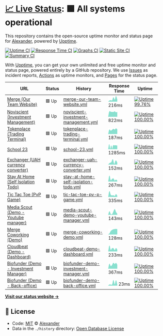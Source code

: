 # [📈 Live Status](https://a1exalexander.github.io/upptime): <!--live status--> **🟩 All systems operational**

This repository contains the open-source uptime monitor and status page for [Alexander](https://a1exalexander.github.io), powered by [Upptime](https://github.com/upptime/upptime).

[![Uptime CI](https://github.com/koj-co/upptime/workflows/Uptime%20CI/badge.svg)](https://github.com/koj-co/upptime/actions?query=workflow%3A%22Uptime+CI%22)
[![Response Time CI](https://github.com/koj-co/upptime/workflows/Response%20Time%20CI/badge.svg)](https://github.com/koj-co/upptime/actions?query=workflow%3A%22Response+Time+CI%22)
[![Graphs CI](https://github.com/koj-co/upptime/workflows/Graphs%20CI/badge.svg)](https://github.com/koj-co/upptime/actions?query=workflow%3A%22Graphs+CI%22)
[![Static Site CI](https://github.com/koj-co/upptime/workflows/Static%20Site%20CI/badge.svg)](https://github.com/koj-co/upptime/actions?query=workflow%3A%22Static+Site+CI%22)
[![Summary CI](https://github.com/koj-co/upptime/workflows/Summary%20CI/badge.svg)](https://github.com/koj-co/upptime/actions?query=workflow%3A%22Summary+CI%22)

With [Upptime](https://upptime.js.org), you can get your own unlimited and free uptime monitor and status page, powered entirely by a GitHub repository. We use [Issues](https://github.com/a1exalexander/upptime/issues) as incident reports, [Actions](https://github.com/a1exalexander/upptime/actions) as uptime monitors, and [Pages](https://a1exalexander.github.io/upptime) for the status page.

<!--start: status pages-->
<!-- This summary is generated by Upptime (https://github.com/upptime/upptime) -->
<!-- Do not edit this manually, your changes will be overwritten -->

| URL                                                                               | Status | History                                                                                                                                        | Response Time                                                                                          | Uptime                                                                                                                                                                                                                                                                         |
| --------------------------------------------------------------------------------- | ------ | ---------------------------------------------------------------------------------------------------------------------------------------------- | ------------------------------------------------------------------------------------------------------ | ------------------------------------------------------------------------------------------------------------------------------------------------------------------------------------------------------------------------------------------------------------------------------ |
| [Merge (Our Team Website)](https://www.merge.rocks/)                              | 🟩 Up  | [merge-our-team-website.yml](https://github.com/a1exalexander/upptime/commits/master/history/merge-our-team-website.yml)                       | <img alt="Response time graph" src="./graphs/merge-our-team-website.png" height="20"> 216ms            | [![Uptime 99.76%](https://img.shields.io/endpoint?url=https%3A%2F%2Fraw.githubusercontent.com%2Fa1exalexander%2Fupptime%2Fmaster%2Fapi%2Fmerge-our-team-website%2Fuptime.json)](https://a1exalexander.github.io/upptime/history/merge-our-team-website)                        |
| [Noviscient (Investment Management)](https://portal.noviscient.com/)              | 🟩 Up  | [noviscient-investment-management.yml](https://github.com/a1exalexander/upptime/commits/master/history/noviscient-investment-management.yml)   | <img alt="Response time graph" src="./graphs/noviscient-investment-management.png" height="20"> 822ms  | [![Uptime 100.00%](https://img.shields.io/endpoint?url=https%3A%2F%2Fraw.githubusercontent.com%2Fa1exalexander%2Fupptime%2Fmaster%2Fapi%2Fnoviscient-investment-management%2Fuptime.json)](https://a1exalexander.github.io/upptime/history/noviscient-investment-management)   |
| [Tokenplace (Trading Terminal)](https://app.tokenplace.com/)                      | 🟩 Up  | [tokenplace-trading-terminal.yml](https://github.com/a1exalexander/upptime/commits/master/history/tokenplace-trading-terminal.yml)             | <img alt="Response time graph" src="./graphs/tokenplace-trading-terminal.png" height="20"> 187ms       | [![Uptime 100.00%](https://img.shields.io/endpoint?url=https%3A%2F%2Fraw.githubusercontent.com%2Fa1exalexander%2Fupptime%2Fmaster%2Fapi%2Ftokenplace-trading-terminal%2Fuptime.json)](https://a1exalexander.github.io/upptime/history/tokenplace-trading-terminal)             |
| [School 23](https://school23.now.sh/)                                             | 🟩 Up  | [school-23.yml](https://github.com/a1exalexander/upptime/commits/master/history/school-23.yml)                                                 | <img alt="Response time graph" src="./graphs/school-23.png" height="20"> 1285ms                        | [![Uptime 100.00%](https://img.shields.io/endpoint?url=https%3A%2F%2Fraw.githubusercontent.com%2Fa1exalexander%2Fupptime%2Fmaster%2Fapi%2Fschool-23%2Fuptime.json)](https://a1exalexander.github.io/upptime/history/school-23)                                                 |
| [Exchanger (UAH currency converter)](https://exchanger.now.sh/)                   | 🟩 Up  | [exchanger-uah-currency-converter.yml](https://github.com/a1exalexander/upptime/commits/master/history/exchanger-uah-currency-converter.yml)   | <img alt="Response time graph" src="./graphs/exchanger-uah-currency-converter.png" height="20"> 152ms  | [![Uptime 100.00%](https://img.shields.io/endpoint?url=https%3A%2F%2Fraw.githubusercontent.com%2Fa1exalexander%2Fupptime%2Fmaster%2Fapi%2Fexchanger-uah-currency-converter%2Fuptime.json)](https://a1exalexander.github.io/upptime/history/exchanger-uah-currency-converter)   |
| [Stay At Home (Self Isolation Todo)](https://self-isolation.now.sh/)              | 🟩 Up  | [stay-at-home-self-isolation-todo.yml](https://github.com/a1exalexander/upptime/commits/master/history/stay-at-home-self-isolation-todo.yml)   | <img alt="Response time graph" src="./graphs/stay-at-home-self-isolation-todo.png" height="20"> 267ms  | [![Uptime 100.00%](https://img.shields.io/endpoint?url=https%3A%2F%2Fraw.githubusercontent.com%2Fa1exalexander%2Fupptime%2Fmaster%2Fapi%2Fstay-at-home-self-isolation-todo%2Fuptime.json)](https://a1exalexander.github.io/upptime/history/stay-at-home-self-isolation-todo)   |
| [Tic Tac Toe (PvP Game)](https://tic-tac.vercel.app/)                             | 🟩 Up  | [tic-tac-toe-pv-p-game.yml](https://github.com/a1exalexander/upptime/commits/master/history/tic-tac-toe-pv-p-game.yml)                         | <img alt="Response time graph" src="./graphs/tic-tac-toe-pv-p-game.png" height="20"> 335ms             | [![Uptime 100.00%](https://img.shields.io/endpoint?url=https%3A%2F%2Fraw.githubusercontent.com%2Fa1exalexander%2Fupptime%2Fmaster%2Fapi%2Ftic-tac-toe-pv-p-game%2Fuptime.json)](https://a1exalexander.github.io/upptime/history/tic-tac-toe-pv-p-game)                         |
| [Media Scout (Demo - Youtube manager)](https://media-scout.netlify.app/)          | 🟩 Up  | [media-scout-demo-youtube-manager.yml](https://github.com/a1exalexander/upptime/commits/master/history/media-scout-demo-youtube-manager.yml)   | <img alt="Response time graph" src="./graphs/media-scout-demo-youtube-manager.png" height="20"> 143ms  | [![Uptime 100.00%](https://img.shields.io/endpoint?url=https%3A%2F%2Fraw.githubusercontent.com%2Fa1exalexander%2Fupptime%2Fmaster%2Fapi%2Fmedia-scout-demo-youtube-manager%2Fuptime.json)](https://a1exalexander.github.io/upptime/history/media-scout-demo-youtube-manager)   |
| [Merge Coworking (Demo)](https://a1exalexander.github.io/merge-draft/dist/)       | 🟩 Up  | [merge-coworking-demo.yml](https://github.com/a1exalexander/upptime/commits/master/history/merge-coworking-demo.yml)                           | <img alt="Response time graph" src="./graphs/merge-coworking-demo.png" height="20"> 128ms              | [![Uptime 100.00%](https://img.shields.io/endpoint?url=https%3A%2F%2Fraw.githubusercontent.com%2Fa1exalexander%2Fupptime%2Fmaster%2Fapi%2Fmerge-coworking-demo%2Fuptime.json)](https://a1exalexander.github.io/upptime/history/merge-coworking-demo)                           |
| [Cloudbeat (Demo - Dashboard)](https://cloudbeat.now.sh/)                         | 🟩 Up  | [cloudbeat-demo-dashboard.yml](https://github.com/a1exalexander/upptime/commits/master/history/cloudbeat-demo-dashboard.yml)                   | <img alt="Response time graph" src="./graphs/cloudbeat-demo-dashboard.png" height="20"> 233ms          | [![Uptime 100.00%](https://img.shields.io/endpoint?url=https%3A%2F%2Fraw.githubusercontent.com%2Fa1exalexander%2Fupptime%2Fmaster%2Fapi%2Fcloudbeat-demo-dashboard%2Fuptime.json)](https://a1exalexander.github.io/upptime/history/cloudbeat-demo-dashboard)                   |
| [Biofunder (Demo - Investment Manager)](https://forcewizu.bitbucket.io/biofunder) | 🟩 Up  | [biofunder-demo-investment-manager.yml](https://github.com/a1exalexander/upptime/commits/master/history/biofunder-demo-investment-manager.yml) | <img alt="Response time graph" src="./graphs/biofunder-demo-investment-manager.png" height="20"> 367ms | [![Uptime 100.00%](https://img.shields.io/endpoint?url=https%3A%2F%2Fraw.githubusercontent.com%2Fa1exalexander%2Fupptime%2Fmaster%2Fapi%2Fbiofunder-demo-investment-manager%2Fuptime.json)](https://a1exalexander.github.io/upptime/history/biofunder-demo-investment-manager) |
| [Biofunder (Demo - Back-office)](https://a1exalexander.github.io/riseeds-admin/)  | 🟩 Up  | [biofunder-demo-back-office.yml](https://github.com/a1exalexander/upptime/commits/master/history/biofunder-demo-back-office.yml)               | <img alt="Response time graph" src="./graphs/biofunder-demo-back-office.png" height="20"> 23ms         | [![Uptime 100.00%](https://img.shields.io/endpoint?url=https%3A%2F%2Fraw.githubusercontent.com%2Fa1exalexander%2Fupptime%2Fmaster%2Fapi%2Fbiofunder-demo-back-office%2Fuptime.json)](https://a1exalexander.github.io/upptime/history/biofunder-demo-back-office)               |

<!--end: status pages-->

[**Visit our status website →**](https://a1exalexander.github.io/upptime)

## 📄 License

- Code: [MIT](./LICENSE) © [Alexander](https://a1exalexander.github.io)
- Data in the `./history` directory: [Open Database License](https://opendatacommons.org/licenses/odbl/1-0/)
